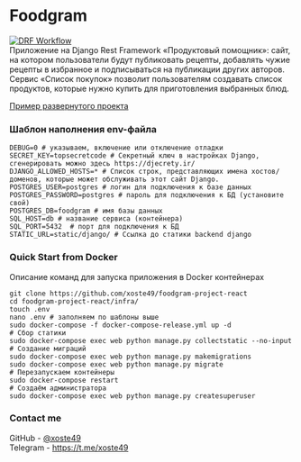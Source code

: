 # Foodgram
[![DRF Workflow](https://github.com/xoste49/foodgram-project-react/actions/workflows/foodgram__workflow.yml/badge.svg?branch=master)](https://github.com/xoste49/foodgram-project-react/actions/workflows/foodgram__workflow.yml) <br/>
Приложение на Django Rest Framework «Продуктовый помощник»: сайт, на котором пользователи будут публиковать рецепты, добавлять чужие рецепты в избранное и подписываться на публикации других авторов. Сервис «Список покупок» позволит пользователям создавать список продуктов, которые нужно купить для приготовления выбранных блюд.

[Пример развернутого проекта](http://51.250.19.69/)

### Шаблон наполнения env-файла
```
DEBUG=0 # указываем, включение или отключение отладки
SECRET_KEY=topsecretcode # Секретный ключ в настройках Django, сгенерировать можно здесь https://djecrety.ir/
DJANGO_ALLOWED_HOSTS=* # Список строк, представляющих имена хостов/доменов, которые может обслуживать этот сайт Django.
POSTGRES_USER=postgres # логин для подключения к базе данных
POSTGRES_PASSWORD=postgres # пароль для подключения к БД (установите свой)
POSTGRES_DB=foodgram # имя базы данных
SQL_HOST=db # название сервиса (контейнера)
SQL_PORT=5432  # порт для подключения к БД
STATIC_URL=static/django/ # Ссылка до статики backend django 
```

### Quick Start from Docker
Описание команд для запуска приложения в Docker контейнерах
```
git clone https://github.com/xoste49/foodgram-project-react
cd foodgram-project-react/infra/
touch .env
nano .env # заполняем по шаблоны выше
sudo docker-compose -f docker-compose-release.yml up -d
# Сбор статики
sudo docker-compose exec web python manage.py collectstatic --no-input
# Создание миграций
sudo docker-compose exec web python manage.py makemigrations
sudo docker-compose exec web python manage.py migrate
# Перезапускаем контейнеры
sudo docker-compose restart
# Создаём администратора
sudo docker-compose exec web python manage.py createsuperuser
```

### Contact me
GitHub - [@xoste49](https://github.com/xoste49)<br/>
Telegram - https://t.me/xoste49